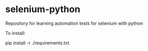 # selenium-python
Repository for learning automation tests for selenium with python

To install:

pip install -r ./requirements.txt